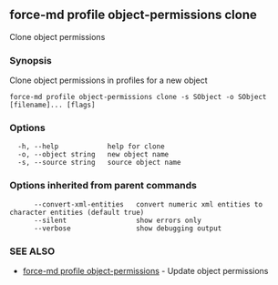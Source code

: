 ## force-md profile object-permissions clone

Clone object permissions

### Synopsis

Clone object permissions in profiles for a new object

```
force-md profile object-permissions clone -s SObject -o SObject [filename]... [flags]
```

### Options

```
  -h, --help            help for clone
  -o, --object string   new object name
  -s, --source string   source object name
```

### Options inherited from parent commands

```
      --convert-xml-entities   convert numeric xml entities to character entities (default true)
      --silent                 show errors only
      --verbose                show debugging output
```

### SEE ALSO

* [force-md profile object-permissions](force-md_profile_object-permissions.md)	 - Update object permissions

